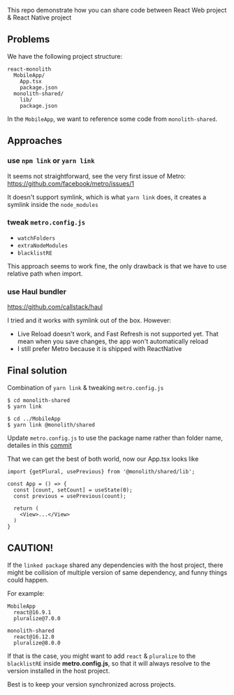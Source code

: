 This repo demonstrate how you can share code between React Web project & React Native project

## Problems

We have the following project structure:

```
react-monolith
  MobileApp/
    App.tsx
    package.json
  monolith-shared/
    lib/
    package.json
```

In the `MobileApp`, we want to reference some code from `monolith-shared`.

## Approaches

### use `npm link` or `yarn link`

It seems not straightforward, see the very first issue of Metro: https://github.com/facebook/metro/issues/1 

It doesn't support symlink, which is what `yarn link` does, it creates a symlink inside the `node_modules`

### tweak `metro.config.js`

- `watchFolders`
- `extraNodeModules`
- `blacklistRE`

This approach seems to work fine, the only drawback is that we have to use relative path when import.

### use Haul bundler

https://github.com/callstack/haul

I tried and it works with symlink out of the box. However:

* Live Reload doesn't work, and Fast Refresh is not supported yet. That mean when you save changes, the app won't automatically reload
* I still prefer Metro because it is shipped with ReactNative
  

## Final solution

Combination of `yarn link` & tweaking `metro.config.js`

```
$ cd monolith-shared
$ yarn link

$ cd ../MobileApp
$ yarn link @monolith/shared
```

Update `metro.config.js` to use the package name rather than folder name, detailes in this [commit](https://github.com/ptgamr/react-monolith/commit/afea294494a17d582452fa29efcdcad0b367310e)

That we can get the best of both world, now our App.tsx looks like

```
import {getPlural, usePrevious} from '@monolith/shared/lib';

const App = () => {
  const [count, setCount] = useState(0);
  const previous = usePrevious(count);

  return (
    <View>...</View>
  )
}

```
## CAUTION!

If the `linked package` shared any dependencies with the host project, there might be collision of multiple version of same dependency, and funny things could happen.

For example:

```
MobileApp
  react@16.9.1
  pluralize@7.0.0

monolith-shared
  react@16.12.0
  pluralize@8.0.0
```

If that is the case, you might want to add `react` & `pluralize` to the `blacklistRE` inside **metro.config.js**, so that it will always
resolve to the version installed in the host project.

Best is to keep your version synchronized across projects.
